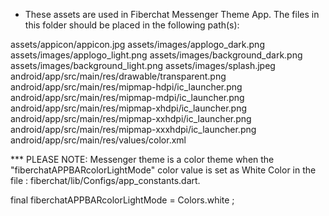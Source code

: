 - These assets are used in Fiberchat Messenger Theme App. The files in this folder should be placed in the following path(s):

assets/appicon/appicon.jpg
assets/images/applogo_dark.png
assets/images/applogo_light.png
assets/images/background_dark.png
assets/images/background_light.png
assets/images/splash.jpeg
android/app/src/main/res/drawable/transparent.png
android/app/src/main/res/mipmap-hdpi/ic_launcher.png
android/app/src/main/res/mipmap-mdpi/ic_launcher.png
android/app/src/main/res/mipmap-xhdpi/ic_launcher.png
android/app/src/main/res/mipmap-xxhdpi/ic_launcher.png
android/app/src/main/res/mipmap-xxxhdpi/ic_launcher.png
android/app/src/main/res/values/color.xml

\*\*\* PLEASE NOTE: Messenger theme is a color theme when the "fiberchatAPPBARcolorLightMode" color value is set as White Color in the file : fiberchat/lib/Configs/app_constants.dart.

final fiberchatAPPBARcolorLightMode = Colors.white ;
